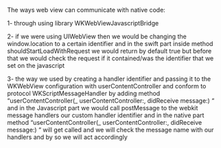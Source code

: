
The ways web view can communicate with native code:

1- through using library WKWebViewJavascriptBridge 

2- if we were using UIWebView then we would be changing the window.location to a certain identifier and in the swift part inside method shouldStartLoadWithRequest we would return by default true but before that we would check the request if it contained/was the identifier that we set on the javascript

3- the way we used by creating a handler identifier and passing it to the WKWebView configuration with userContentController and conform to protocol WKScriptMessageHandler by adding method “userContentController(_ userContentController:, didReceive message:) “ and in the Javascript part we would call postMessage to the webkit message handlers our custom handler identifier and in the native part method “userContentController(_ userContentController:, didReceive message:) “ will get called and we will check the message name with our handlers and by so we will act accordingly 
